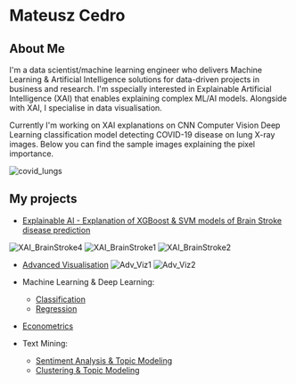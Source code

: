 # Mateusz Cedro
## About Me
I'm a data scientist/machine learning engineer who delivers Machine Learning & Artificial Intelligence solutions for data-driven projects in business and research.
I'm sspecially interested in Explainable Artificial Intelligence (XAI) that enables explaining complex ML/AI models. Alongside with XAI, I specialise in data visualisation.

Currently I'm working on XAI explanations on CNN Computer Vision Deep Learning classification model detecting COVID-19 disease on lung X-ray images. Below you can find the sample images explaining the pixel importance.

![covid_lungs](https://github.com/mateuszcedro/mateuszcedro/blob/main/Explainable%20AI/Grads.png)


## My projects
- [Explainable AI - Explanation of XGBoost & SVM models of Brain Stroke disease prediction](https://htmlpreview.github.io/?https://raw.githubusercontent.com/mateuszcedro/mateuszcedro/main/Explainable%20AI/XAI_Shap_BrainStroke_html.html)

![XAI_BrainStroke4](https://github.com/mateuszcedro/mateuszcedro/blob/main/Explainable%20AI/xai_4.png)
![XAI_BrainStroke1](https://github.com/mateuszcedro/mateuszcedro/blob/main/Explainable%20AI/xai_1.png)
![XAI_BrainStroke2](https://github.com/mateuszcedro/mateuszcedro/blob/main/Explainable%20AI/xai_2.png)

- [Advanced Visualisation](https://github.com/mateuszcedro/mateuszcedro/blob/main/Visualisation/Advanced%20Visualisation.md)
![Adv_Viz1](https://github.com/mateuszcedro/mateuszcedro/blob/main/Visualisation/Plots/s10.png)
![Adv_Viz2](https://github.com/mateuszcedro/mateuszcedro/blob/main/Visualisation/Plots/s3.png)

- Machine Learning & Deep Learning:
    - [Classification](https://htmlpreview.github.io/?https://github.com/mateuszcedro/mateuszcedro/blob/main/Machine%20Learning%20%26%20Deep%20Learning/Classification.html)
    - [Regression](https://github.com/mateuszcedro/mateuszcedro/blob/main/Machine%20Learning%20%26%20Deep%20Learning/Regression.pdf)
- [Econometrics](https://github.com/mateuszcedro/mateuszcedro/blob/main/Econometrics/Econometrics.ipynb)
- Text Mining:
    - [Sentiment Analysis & Topic Modeling](https://htmlpreview.github.io/?https://github.com/mateuszcedro/mateuszcedro/blob/main/Text%20mining/Sentiment%20Analysis%20%26%20Topic%20Modeling.html)
    - [Clustering & Topic Modeling](https://htmlpreview.github.io/?https://github.com/mateuszcedro/mateuszcedro/blob/main/Text%20mining/Clustering%20%26%20Topic%20Modeling.html)


<!---
mateuszcedro/mateuszcedro is a ✨ special ✨ repository because its `README.md` (this file) appears on your GitHub profile.
You can click the Preview link to take a look at your changes.
--->
